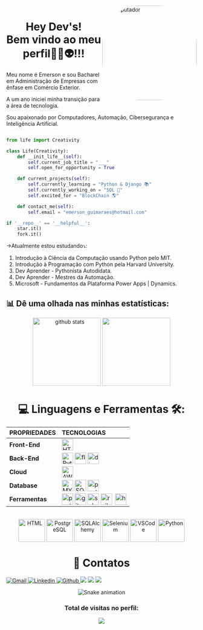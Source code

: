 <img min-width="450px" max-width="250" width="250" align="right" alt="Computador" style="border-radius:100px;" src="https://media.tenor.com/60s1c6i6PpYAAAAC/wearelegend.gif">

<h1 align="center">Hey Dev's! <br>
Bem vindo ao meu perfil🖖🏽👽!!!</h1>
<p>Meu nome é Emerson e sou Bacharel em Administração de Empresas com ênfase em Comércio Exterior. 
<p>A um ano iniciei minha transição para a área de tecnologia. 
<p>Sou apaixonado por Computadores, Automação, Cibersegurança e Inteligência Artificial. 


<div>

```python

from life import Creativity

class Life(Creativity):
    def __init_life__(self):
        self.current_job_title = "___"
        self.open_for_opportunity = True

    def current_projects(self):
        self.currently_learning = "Python & Django 📚"
        self.currently_working_on = "SQL 🌱"
        self.excited_for = "BlockChain 🌎"

    def contact_me(self):
        self.email = "emerson_guimaraes@hotmail.com"

if '__repo__' == '__helpful__':
    star.it()
    fork.it()
```

</div>

<p>->Atualmente estou estudando⤵️:
    
1) Introdução à Ciência da Computação usando Python pelo MIT.
2) Introdução à Programação com Python pela Harvard University.
2) Dev Aprender - Pythonista Autodidata.
3) Dev Aprender - Mestres da Automação.
4) Microsoft - Fundamentos da Plataforma Power Apps | Dynamics.
    
    
</p>

## 📊 Dê uma olhada nas minhas estatísticas:
<!-- GITHUB STATUS -->
<div align="center">
  <img height="180em" src="https://github-readme-stats.vercel.app/api?username=S4m4r1t4n&show_icons=true&theme=dracula&include_all_commits=true&count_private=true" alt="github stats"/>
  <img height="180em" src="https://github-readme-stats.vercel.app/api/top-langs/?username=S4m4r1t4n&layout=compact&langs_count=10&theme=dracula"/>

  <!-- TEMAS: dark, radical, merko, gruvbox, tokyonight, onedark, cobalt, synthwave, highcontrast, dracula -->
</div>

 
##

<h1 align="center">💻 Linguagens e Ferramentas 🛠️:</h1>
<div style="display: inline_block;" align="center">

|  **PROPRIEDADES** | **TECNOLOGIAS** |
| :---------        |     :---------  |
|**Front-End** | <img align="center" alt="HTML" height="30" src="https://img.shields.io/badge/HTML5-E34F26?style=for-the-badge&logo=html5&logoColor=white"> 
| **Back-End** |  <img align="center" alt="Python" height="30" src="https://img.shields.io/badge/Python-3776AB?style=for-the-badge&logo=python&logoColor=white"> <img align="center" alt="flask" height="30" src="https://img.shields.io/badge/Flask-000000?style=for-the-badge&logo=flask&logoColor=white"> <img align="center" alt="django" height="30" src="https://img.shields.io/badge/Django-092E20?style=for-the-badge&logo=django&logoColor=white">|
|**Cloud** | <img align="center" alt="AWS" height="30" src="https://img.shields.io/badge/Amazon_AWS-232F3E?style=for-the-badge&logo=amazon-aws&logoColor=white">|
|**Database** |  <img align="center" alt="MYSQL" height="30" src="https://img.shields.io/badge/mysql-404D59?style=for-the-badge&logo=mysql&logoColor=white"> <img align="center" alt="SQLITE" height="30"  src="https://img.shields.io/badge/Sqlite-862d59?style=for-the-badge&logo=Sqlite&logoColor=white"> <img align="center" alt="postgre" height="30"  src="https://img.shields.io/badge/PostgreSQL-316192?style=for-the-badge&logo=postgresql&logoColor=white">|
|**Ferramentas** | <img align="center" alt="postaman" height="30" src="https://img.shields.io/badge/Postman-FF6C37?style=for-the-badge&logo=Postman&logoColor=white"> <img align="center" alt="git" height="30" src="https://img.shields.io/badge/Git-F05032?style=for-the-badge&logo=git&logoColor=white"> <img align="center" alt="selenium" height="30" src="https://img.shields.io/badge/Selenium-43B02A?style=for-the-badge&logo=Selenium&logoColor=white"> <img align="center" alt="railway" height="30" src="https://img.shields.io/badge/Railway-131415?style=for-the-badge&logo=railway&logoColor=white"> <img align="center"> <img align="center" alt="heroku" height="30" src="https://img.shields.io/badge/Heroku-430098?style=for-the-badge&logo=heroku&logoColor=white">|
<a>
    <div style="display: inline_block"><br>
  <img align="center" alt="HTML" height="60" width="70" src="https://cdn.jsdelivr.net/gh/devicons/devicon/icons/html5/html5-plain-wordmark.svg">
  <img align="center" alt="PostgreSQL" height="60" width="70" src="https://cdn.jsdelivr.net/gh/devicons/devicon/icons/postgresql/postgresql-original-wordmark.svg">
  <img align="center" alt="SQLAlchemy" height="60" width="70" src="https://cdn.jsdelivr.net/gh/devicons/devicon/icons/sqlalchemy/sqlalchemy-original-wordmark.svg">
  <img align="center" alt="Selenium" height="60" width="70" src="https://cdn.jsdelivr.net/gh/devicons/devicon/icons/selenium/selenium-original.svg">     
  <img align="center" alt="VSCode" height="60" width="70" src="https://cdn.jsdelivr.net/gh/devicons/devicon/icons/vscode/vscode-original-wordmark.svg">
  <img align="center" alt="Python" height="60" width="70" src="https://cdn.jsdelivr.net/gh/devicons/devicon/icons/python/python-original-wordmark.svg">
 
    
</div>
    <h1 align="center">
       💬 Contatos
        </a>
    </h1>
    <div align="left">
        <a href="emerson.guimaraes.santos@gmail.com">
            <img alt="Gmail"src="https://img.shields.io/badge/Gmail-D14836?style=for-the-badge&logo=gmail&logoColor=white">            
        </a>
        <a href="https://www.linkedin.com/in/emerson-santos-dev/" target="_blank">
            <img alt="Linkedin" src="https://img.shields.io/badge/LinkedIn-0077B5?style=for-the-badge&logo=linkedin&logoColor=white">
        </a>
        <a href="https://github.com/S4m4r1tAn" target="_blank">
            <img alt="Github" src="https://img.shields.io/badge/GitHub-100000?style=for-the-badge&logo=github&logoColor=white">
        </a> 
        <a href="https://discord.gg/wagxzStdcR" target="_blank"><img src="https://img.shields.io/badge/Discord-7289DA?style=for-the-badge&logo=discord&logoColor=white" target="_blank"></a>
        </a>
        <a href="https://img.shields.io/badge/Twitter-1DA1F2?style=for-the-badge&logo=twitter&logoColor=white" target="_blank"></a>
        </a>
        <a href="https://www.youtube.com/channel/UCfel6cN-SLGiWRjXs1uSi1Q" target="_blank"><img src="https://img.shields.io/badge/YouTube-FF0000?style=for-the-badge&logo=youtube&logoColor=white" target="_blank"></a>
        </a>
        <a href="https://www.twitch.tv/54m4r1t4N" target="_blank"><img src="https://img.shields.io/badge/Twitch-9146FF?style=for-the-badge&logo=twitch&logoColor=white" target="_blank"></a>
        </a>
</div>


 <div align="center">
    
   ![Snake animation](https://github.com/SamuelFLM/SamuelFLM/blob/output/github-contribution-grid-snake.svg)

  </div>

  <h3><p align="center">Total de visitas no perfil:</p>
<p align="center">
    <img alingn="center" src="https://profile-counter.glitch.me/S4m4r1tAn/count.svg"/>
</p>
